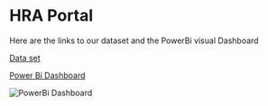 # HRA Portal

Here are the links to our dataset and the PowerBi visual Dashboard

[Data set](https://drive.google.com/file/d/1mqBZbh0tqvUxKoPMHTw6cwg-UboycPuZ/view)

[Power Bi Dashboard](https://app.powerbi.com/onedrive/open?pbi_source=ODSPViewer&driveId=b!X6iZJsOd00yGC65g3reBRh9OPP4nndVBsUPJz-2fQ6XU1gBBtYsKQ4_9w3azoVrb&itemId=01TR2Y6MSYANU6ZHXNRBC2B4QUONJPT2IU)

<img src="https://github.iu.edu/patejeet/InfoViz_HRA-Project_JP-AV-HL-SK-HC/blob/2776f3f180277bfe264903475cba0ba447dde9e3/hra%20portal.png" alt="PowerBi Dashboard">

